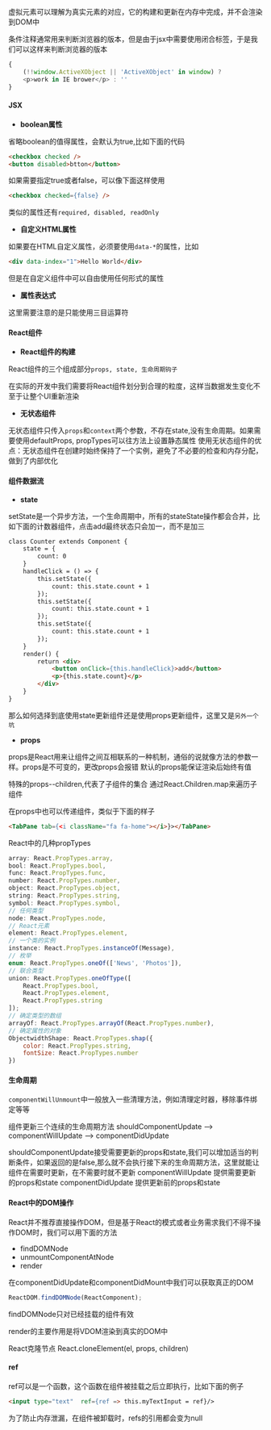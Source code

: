 虚拟元素可以理解为真实元素的对应，它的构建和更新在内存中完成，并不会渲染到DOM中

条件注释通常用来判断浏览器的版本，但是由于jsx中需要使用闭合标签，于是我们可以这样来判断浏览器的版本

```js
{
	(!!window.ActiveXObject || 'ActiveXObject' in window) ?
	<p>work in IE brower</p> : ''
}
```

#### JSX
* **boolean属性**

省略boolean的值得属性，会默认为true,比如下面的代码

```html
<checkbox checked />
<button disabled>btton</button>
```

如果需要指定true或者false，可以像下面这样使用

```html
<checkbox checked={false} />
```

类似的属性还有`required, disabled, readOnly`

* **自定义HTML属性**

如果要在HTML自定义属性，必须要使用`data-*`的属性，比如

```html
<div data-index="1">Hello World</div>
```

但是在自定义组件中可以自由使用任何形式的属性

* **属性表达式**

这里需要注意的是只能使用三目运算符

#### React组件
* **React组件的构建**

React组件的三个组成部分`props, state, 生命周期钩子`

在实际的开发中我们需要将React组件划分到合理的粒度，这样当数据发生变化不至于让整个UI重新渲染

* **无状态组件**

无状态组件只传入`props`和`context`两个参数，不存在state,没有生命周期。如果需要使用defaultProps, propTypes可以往方法上设置静态属性
使用无状态组件的优点：无状态组件在创建时始终保持了一个实例，避免了不必要的检查和内存分配，做到了内部优化

#### 组件数据流
* **state**

setState是一个异步方法，一个生命周期中，所有的stateState操作都会合并，比如下面的计数器组件，点击add最终状态只会加一，而不是加三

```html
class Counter extends Component {
	state = {
		count: 0
	}
	handleClick = () => {
		this.setState({
			count: this.state.count + 1
		});
		this.setState({
			count: this.state.count + 1
		});
		this.setState({
			count: this.state.count + 1
		});
	}
	render() {
		return <div>
			<button onClick={this.handleClick}>add</button>
			<p>{this.state.count}</p>
		</div>
	}
}
```

那么如何选择到底使用state更新组件还是使用props更新组件，这里又是`另外一个坑`

* **props**

props是React用来让组件之间互相联系的一种机制，通俗的说就像方法的参数一样。props是不可变的，更改props会报错
默认的props能保证渲染后始终有值

特殊的props--children,代表了子组件的集合
通过React.Children.map来遍历子组件

在props中也可以传递组件，类似于下面的样子

```html
<TabPane tab={<i className="fa fa-home"></i>}></TabPane>
```
React中的几种propTypes

```js
array: React.PropTypes.array,
bool: React.PropTypes.bool,
func: React.PropTypes.func,
number: React.PropTypes.number,
object: React.PropTypes.object,
string: React.PropTypes.string,
symbol: React.PropTypes.symbol,
// 任何类型
node: React.PropTypes.node,
// React元素
element: React.PropTypes.element,
// 一个类的实例
instance: React.PropTypes.instanceOf(Message),
// 枚举
enum: React.PropTypes.oneOf(['News', 'Photos']),
// 联合类型
union: React.PropTypes.oneOfType([
	React.PropTypes.bool,
	React.PropTypes.element,
	React.PropTypes.string
]);
// 确定类型的数组
arrayOf: React.PropTypes.arrayOf(React.PropTypes.number),
// 确定属性的对象
ObjectwidthShape: React.PropTypes.shap({
	color: React.PropTypes.string,
	fontSize: React.PropTypes.number
})
```

#### 生命周期
`componentWillUnmount`中一般放入一些清理方法，例如清理定时器，移除事件绑定等等

组件更新三个连续的生命周期方法
shouldComponentUpdate --> componentWillUpdate --> componentDidUpdate

shouldComponentUpdate接受需要更新的props和state,我们可以增加适当的判断条件，如果返回的是false,那么就不会执行接下来的生命周期方法，这里就能让组件在需要时更新，在不需要时就不更新
componentWillUpdate 提供需要更新的props和state
componentDidUpdate  提供更新前的props和state

#### React中的DOM操作
React并不推荐直接操作DOM，但是基于React的模式或者业务需求我们不得不操作DOM时，我们可以用下面的方法

- findDOMNode
- unmountComponentAtNode
- render

在componentDidUpdate和componentDidMount中我们可以获取真正的DOM

```js
ReactDOM.findDOMNode(ReactComponent);
```

findDOMNode只对已经挂载的组件有效

render的主要作用是将VDOM渲染到真实的DOM中

React克隆节点
React.cloneElement(el, props, children)

#### ref
ref可以是一个函数，这个函数在组件被挂载之后立即执行，比如下面的例子

```html
<input type="text"  ref={ref => this.myTextInput = ref}/>
```

为了防止内存泄漏，在组件被卸载时，refs的引用都会变为null






















